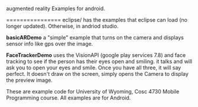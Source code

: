 augmented reality Examples for android.

================
eclipse/ has the examples that eclipse can load (no longer updated).  Otherwise, in andriod studio.

<b>basicARDemo</b> a "simple" example that turns on the camera and displays sensor info like gps over the image. 

<b>FaceTrackerDemo</b>  uses the VisionAPI (google play services 7.8) and face tracking to see if the person has their eyes open and smiling.  it talks and will ask you to open your eyes and smile.  Once you have all three, it will say perfect.  It doesn't draw on the screen, simply opens the Camera to display the preview image.


These are example code for University of Wyoming, Cosc 4730 Mobile Programming course. All examples are for Android.
